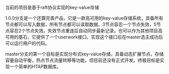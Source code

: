 当前的项目是基于raft协议实现的key-value存储

1.0.0分支是一个还算完善产品，它是一款高可用的key-value存储系统，具备所有节点都可以写入数据，所有节点都可以读取数据，3节点容忍一个节点失效，5节点容忍2个节点失效。失效节点重连后自动同步最新记录。也可以作为其他项目高可用的基石，它提供了一个userwork接口。实现这个接口后在master选主成功后可以运行用户的代码。

master分支的第一个目标是实现分布式key-value存储，具备动态扩展节点，存储容量自动平衡，热点节点流量转移等功能。但目前还没有正式开发。终极目标是实现一个简单的HTAP数据库。
